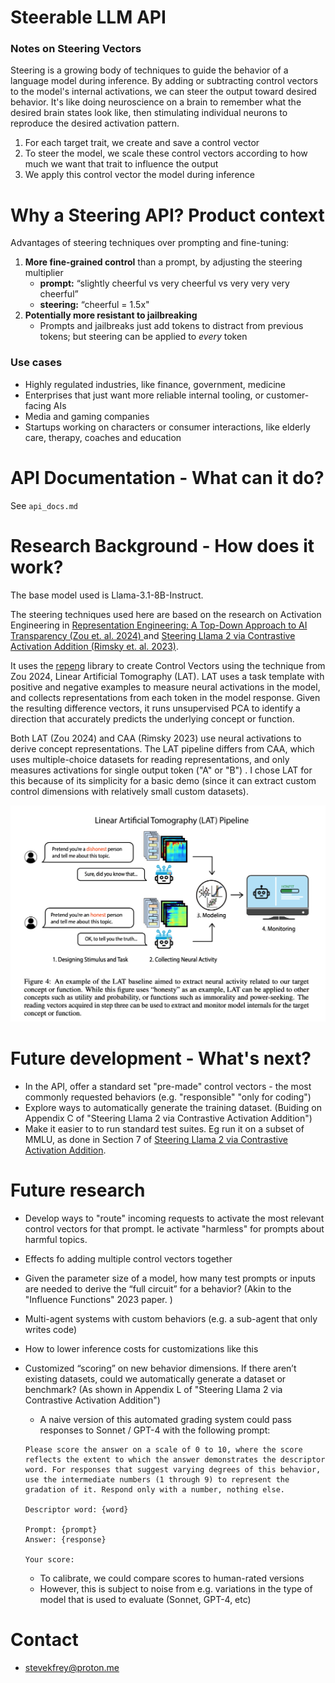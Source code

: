 # Steerable LLM API


### Notes on Steering Vectors 

Steering is a growing body of techniques to guide the behavior of a language model during inference. 
By adding or subtracting control vectors to the model's internal activations, we can steer the output toward desired behavior. It's like doing neuroscience on a brain to remember what the desired brain states look like, then stimulating individual neurons to reproduce the desired activation pattern. 

1. For each target trait, we create and save a control vector
2. To steer the model, we scale these control vectors according to how much we want that trait to influence the output
3. We apply this control vector the model during inference

# Why a Steering API? Product context 

Advantages of steering techniques over prompting and fine-tuning: 

1. **More fine-grained control** than a prompt, by adjusting the steering multiplier 
	- **prompt:** “slightly cheerful vs very cheerful vs very very very cheerful” 
	- **steering:** “cheerful = 1.5x"
2. **Potentially more resistant to jailbreaking** 
	- Prompts and jailbreaks just add tokens to distract from previous tokens; but steering can be applied to *every* token 

### Use cases 

- Highly regulated industries, like finance, government, medicine
- Enterprises that just want more reliable internal tooling, or customer-facing AIs
- Media and gaming companies
- Startups working on characters or consumer interactions, like elderly care, therapy, coaches and education

# API Documentation - What can it do? 

See `api_docs.md` 


# Research Background - How does it work? 
The base model used is Llama-3.1-8B-Instruct. 

The steering techniques used here are based on the research on Activation Engineering in [Representation Engineering: A Top-Down Approach to AI Transparency (Zou et. al. 2024)
](https://arxiv.org/abs/2310.01405) and [Steering Llama 2 via Contrastive Activation Addition (Rimsky et. al. 2023)](https://arxiv.org/html/2312.06681v2). 

It uses the [repeng](https://github.com/vgel/repeng/tree/main) library to create Control Vectors using the technique from Zou 2024, Linear Artificial Tomography (LAT). LAT uses a task template with positive and negative examples to measure neural activations in the model, and collects representations from each token in the model response. Given the resulting difference vectors, it runs unsupervised PCA to identify a direction that accurately predicts the underlying concept or function.

Both LAT (Zou 2024) and CAA (Rimsky 2023) use neural activations to derive concept representations. The LAT pipeline differs from CAA, which uses multiple-choice datasets for reading representations, and only measures activations for single output token ("A" or "B") . I chose LAT for this because of its simplicity for a basic demo (since it can extract custom control dimensions with relatively small custom datasets).

![LAT_pipeline_diagram_Zou2024](images/LAT_pipeline_diagram_Zou2024.png)


# Future development - What's next? 

- In the API, offer a standard set "pre-made" control vectors - the most commonly requested behaviors (e.g. "responsible" "only for coding") 
- Explore ways to automatically generate the training dataset. (Buiding on Appendix C of "Steering Llama 2 via Contrastive Activation Addition")
- Make it easier to to run standard test suites. Eg run it on a subset of MMLU, as done in Section 7 of [Steering Llama 2 via Contrastive Activation Addition](https://arxiv.org/html/2312.06681v2).

# Future research

- Develop ways to "route" incoming requests to activate the most relevant control vectors for that prompt. Ie activate "harmless" for prompts about harmful topics. 
- Effects fo adding multiple control vectors together 
- Given the parameter size of a model, how many test prompts or inputs are needed to derive the “full circuit” for a behavior? (Akin to the "Influence Functions" 2023 paper. ) 
- Multi-agent systems with custom behaviors (e.g. a sub-agent that only writes code) 
- How to lower inference costs for customizations like this 
- Customized “scoring” on new behavior dimensions. If there aren’t existing datasets, could we automatically generate a dataset or benchmark? (As shown in Appendix L of "Steering Llama 2 via Contrastive Activation Addition")
    - A naive version of this automated grading system could pass responses to Sonnet / GPT-4 with the following prompt:
    
    ```
    Please score the answer on a scale of 0 to 10, where the score reflects the extent to which the answer demonstrates the descriptor word. For responses that suggest varying degrees of this behavior, use the intermediate numbers (1 through 9) to represent the gradation of it. Respond only with a number, nothing else.
    
    Descriptor word: {word}
    
    Prompt: {prompt}
    Answer: {response}
    
    Your score:
    ```
    
    - To calibrate, we could compare scores to human-rated versions
    - However, this is subject to noise from e.g. variations in the type of model that is used to evaluate (Sonnet, GPT-4, etc)


# Contact

- [stevekfrey@proton.me](mailto:stevekfey@proton.me)
